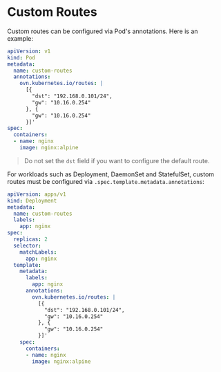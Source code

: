 # Custom Routes

Custom routes can be configured via Pod's annotations. Here is an example:

```yaml
apiVersion: v1
kind: Pod
metadata:
  name: custom-routes
  annotations:
    ovn.kubernetes.io/routes: |
      [{
        "dst": "192.168.0.101/24",
        "gw": "10.16.0.254"
      }, {
        "gw": "10.16.0.254"
      }]'
spec:
  containers:
  - name: nginx
    image: nginx:alpine
```

> Do not set the `dst` field if you want to configure the default route.

For workloads such as Deployment, DaemonSet and StatefulSet, custom routes must be configured via `.spec.template.metadata.annotations`:

```yaml
apiVersion: apps/v1
kind: Deployment
metadata:
  name: custom-routes
  labels:
    app: nginx
spec:
  replicas: 2
  selector:
    matchLabels:
      app: nginx
  template:
    metadata:
      labels:
        app: nginx
      annotations:
        ovn.kubernetes.io/routes: |
          [{
            "dst": "192.168.0.101/24",
            "gw": "10.16.0.254"
          }, {
            "gw": "10.16.0.254"
          }]'
    spec:
      containers:
      - name: nginx
        image: nginx:alpine
```
